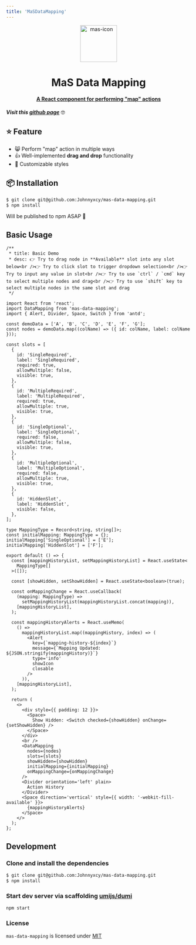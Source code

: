 ```yaml
---
title: 'MaSDataMapping'
---
```


<div align="center"><img src="https://raw.githubusercontent.com/Johnnyxcy/mas-data-mapping/main/public/assets/icon.png" alt="mas-icon" height="100px" width="100px" /></div>
<div align="center"><h1>MaS Data Mapping</h1></div>

<div align="center"><h4><u>A React component for performing "map" actions</u></h4></div>

**_Visit this [github page](https://johnnyxcy.github.io/mas-data-mapping)_** 🤓

## ⭐ Feature

- 😸 Perform "map" action in multiple ways
- 👍 Well-implemented **drag and drop** functionality
- 🌈 Customizable styles

## 📦 Installation

```bash
$ git clone git@github.com:Johnnyxcy/mas-data-mapping.git
$ npm install
```

<Alert type="warning">
 Will be published to npm ASAP 🥹
</Alert>

## Basic Usage

```tsx
/**
 * title: Basic Demo
 * desc: 👉 Try to drag node in **Available** slot into any slot below<br />👉 Try to click slot to trigger dropdown selection<br />👉 Try to input any value in slot<br />👉 Try to use `ctrl` / `cmd` key to select multiple nodes and drag<br />👉 Try to use `shift` key to select multiple nodes in the same slot and drag
 */

import React from 'react';
import DataMapping from 'mas-data-mapping';
import { Alert, Divider, Space, Switch } from 'antd';

const demoData = ['A', 'B', 'C', 'D', 'E', 'F', 'G'];
const nodes = demoData.map((colName) => ({ id: colName, label: colName }));

const slots = [
  {
    id: 'SingleRequired',
    label: 'SingleRequired',
    required: true,
    allowMultiple: false,
    visible: true,
  },
  {
    id: 'MultipleRequired',
    label: 'MultipleRequired',
    required: true,
    allowMultiple: true,
    visible: true,
  },
  {
    id: 'SingleOptional',
    label: 'SingleOptional',
    required: false,
    allowMultiple: false,
    visible: true,
  },
  {
    id: 'MultipleOptional',
    label: 'MultipleOptional',
    required: false,
    allowMultiple: true,
    visible: true,
  },
  {
    id: 'HiddenSlot',
    label: 'HiddenSlot',
    visible: false,
  },
];

type MappingType = Record<string, string[]>;
const initialMapping: MappingType = {};
initialMapping['SingleOptional'] = ['E'];
initialMapping['HiddenSlot'] = ['F'];

export default () => {
  const [mappingHistoryList, setMappingHistoryList] = React.useState<
    MappingType[]
  >([]);

  const [showHidden, setShowHidden] = React.useState<boolean>(true);

  const onMappingChange = React.useCallback(
    (mapping: MappingType) =>
      setMappingHistoryList(mappingHistoryList.concat(mapping)),
    [mappingHistoryList],
  );

  const mappingHistoryAlerts = React.useMemo(
    () =>
      mappingHistoryList.map((mappingHistory, index) => (
        <Alert
          key={`mapping-history-${index}`}
          message={`Mapping Updated: ${JSON.stringify(mappingHistory)}`}
          type='info'
          showIcon
          closable
        />
      )),
    [mappingHistoryList],
  );

  return (
    <>
      <div style={{ padding: 12 }}>
        <Space>
          Show Hidden: <Switch checked={showHidden} onChange={setShowHidden} />
        </Space>
      </div>
      <br />
      <DataMapping
        nodes={nodes}
        slots={slots}
        showHidden={showHidden}
        initialMapping={initialMapping}
        onMappingChange={onMappingChange}
      />
      <Divider orientation='left' plain>
        Action History
      </Divider>
      <Space direction='vertical' style={{ width: '-webkit-fill-available' }}>
        {mappingHistoryAlerts}
      </Space>
    </>
  );
};
```

## Development

### Clone and install the dependencies

```bash
$ git clone git@github.com:Johnnyxcy/mas-data-mapping.git
$ npm install
```

### Start dev server via scaffolding [umijs/dumi](https://github.com/umijs/dumi)

```bash
npm start
```

### License

`mas-data-mapping` is licensed under [MIT](https://opensource.org/licenses/MIT)
